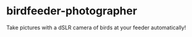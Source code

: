 birdfeeder-photographer
=======================

Take pictures with a dSLR camera of birds at your feeder automatically!

